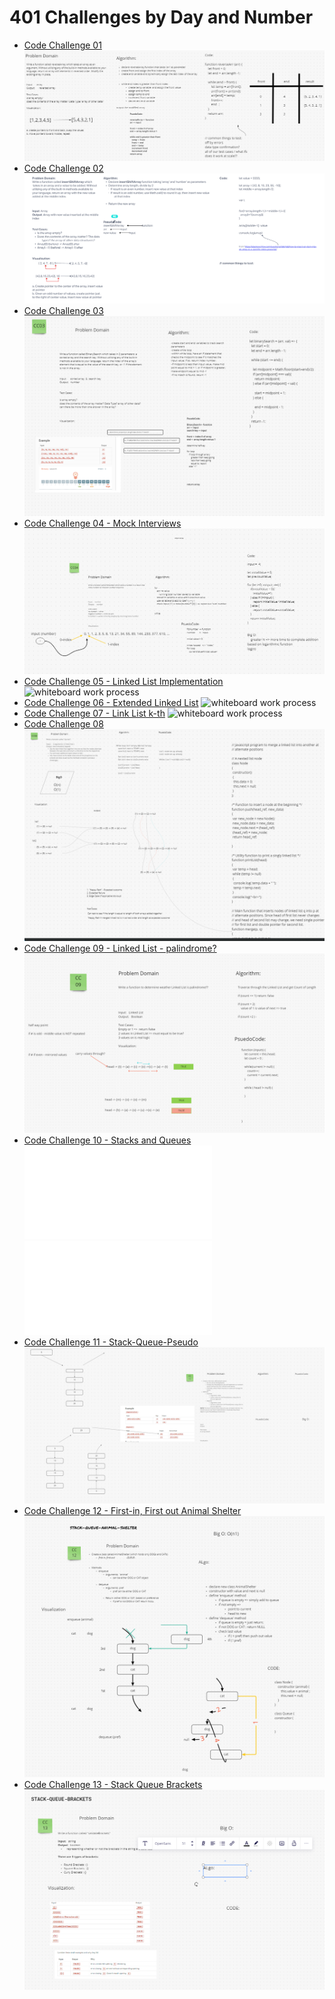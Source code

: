 # 401 Challenges by Day and Number

* [Code Challenge 01](./array-reverse/README.md)
  ![whiteboard screenshot](./array-reverse/array-reverse.png)
* [Code Challenge 02](./array-insert-shift/README.md)
  ![whiteboard screenshot](./array-insert-shift/array-insert-shift.png)
* [Code Challenge 03](./array-binary-search/README.md)
  ![whiteboard screenshot](./array-binary-search/array-binary-search.png)
* [Code Challenge 04 - Mock Interviews](./cc04-interviews/README.md)
  ![whiteboard work process](./cc04-interviews/wb-interview.png)
* [Code Challenge 05 - Linked List Implementation](./linked-list-imp/README.md)
  ![whiteboard work process]()
* [Code Challenge 06 - Extended Linked List](./linked-list-ext/README.md)
  ![whiteboard work process]()
* [Code Challenge 07 - Link List k-th](./linked-list-kth/README.md)
  ![whiteboard work process]()
* [Code Challenge 08](./linked-list-zip/README.md)
  ![whiteboard screenshot](./linked-list-zip/linked-list-zip.png)
* [Code Challenge 09 - Linked List - palindrome?](./cc08-interviews/README.md)
  ![whiteboard screenshot](./cc08-interviews/palindrome.png)
* [Code Challenge 10 - Stacks and Queues](./stacks-queues/README.md)
  ![stacks](./stacks-queues/stacks.js)
  ![queues](./stacks-queues/queues.js)
* [Code Challenge 11 - Stack-Queue-Pseudo](./stack-queue-pseudo/README.md)
  ![stack-queue-pseudo](./stack-queue-pseudo/stack-queue-pseudo.png)
* [Code Challenge 12 - First-in, First out Animal Shelter](./stack-queue-animal-shelter/README.md)
  ![stack-queue-animal-shelter](./stack-queue-animal-shelter/stack-queue-animal-shelter.png)
* [Code Challenge 13 - Stack Queue Brackets](./stack-queue-brackets/README.md)
  ![stack-queue-brackets](./stack-queue-brackets/stack-queue-brackets.png)

<!--

# Linked List Zip

## Whiteboard Process

![WhiteBoardProcess]()

## Approach & Efficiency

## Solution

 -->
